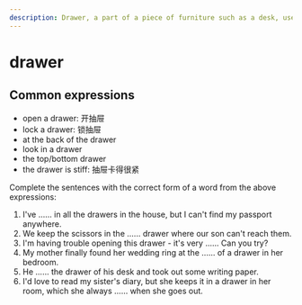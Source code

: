 ```yaml
---
description: Drawer, a part of a piece of furniture such as a desk, used for keeping things in.
---
```


# drawer

## Common expressions

- open a drawer: 开抽屉
- lock a drawer: 锁抽屉
- at the back of the drawer
- look in a drawer
- the top/bottom drawer
- the drawer is stiff: 抽屉卡得很紧

Complete the sentences with the correct form of a word from the above expressions:

1. I've ...... in all the drawers in the house, but I can't find my passport anywhere.
2. We keep the scissors in the ...... drawer where our son can't reach them.
3. I'm having trouble opening this drawer - it's very ...... Can you try?
4. My mother finally found her wedding ring at the ...... of a drawer in her bedroom.
5. He ...... the drawer of his desk and took out some writing paper.
6. I'd love to read my sister's diary, but she keeps it in a drawer in her room, which she always ...... when she goes out.
